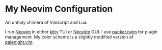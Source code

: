 # My Neovim Configuration

An unholy chimera of Vimscript and Lua.

I run [Neovim](https://neovim.io/) in either [kitty](https://github.com/kovidgoyal/kitty) TUI or [Neovide](https://github.com/neovide/neovide) GUI. I use [packer.nvim](https://github.com/wbthomason/packer.nvim) for plugin management. My color scheme is a slightly modified version of [palenight.vim](https://github.com/drewtempelmeyer/palenight.vim).
